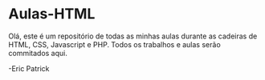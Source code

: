 # Aulas-HTML
Olá, este é um repositório de todas as minhas aulas durante as cadeiras de HTML, CSS, Javascript e PHP. Todos os trabalhos e aulas serão commitados aqui.



-Eric Patrick